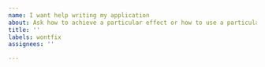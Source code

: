 ```yaml
---
name: I want help writing my application
about: Ask how to achieve a particular effect or how to use a particular API
title: ''
labels: wontfix
assignees: ''

---
```


<!--

    Please don't file a GitHub issue to ask for help writing your application.
    GitHub issues are for tracking bug reports, feature requests and documentation requests.

    Please first try the documentation:
    * https://github.com/ryanheise/audio_service/blob/master/README.md
    * https://pub.dev/documentation/audio_service/latest/audio_service/audio_service-library.html

    Also consider asking for support on Stack Overflow:
    * https://stackoverflow.com/search?q=audio_service

-->
